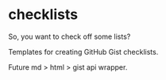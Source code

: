 # checklists

So, you want to check off some lists?

Templates for creating GitHub Gist checklists.

Future md > html > gist api wrapper.
